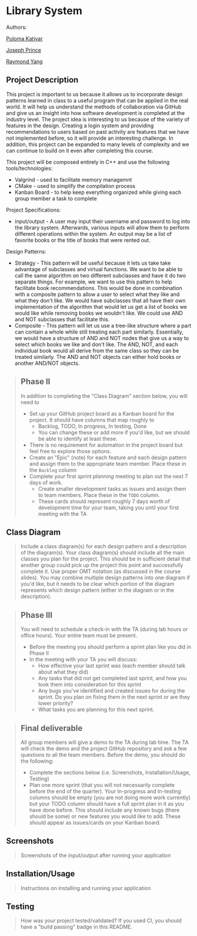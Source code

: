 # Library System 
 Authors: 
  
 [Puloma Katiyar](https://github.com/puloma-k)
 
 [Joseph Prince](https://github.com/josephdprince)
  
 [Raymond Yang](https://github.com/raymyun)
 
## Project Description
This project is important to us because it allows us to incorporate design patterns learned in class
to a useful program that can be applied in the real world. It will help us understand the methods of
collaboration via GitHub and give us an insight into how software development is completed at the industry level. The project idea is
interesting to us because of the variety of features in the design. Creating a login system and providing recommendations to users based on
past activity are features that we have not implemented before, so it will provide an interesting challenge. In addition, this project can be 
expanded to many levels of complexity and we can continue to build on it even after completing this course.

This project will be composed entirely in C++ and use the following tools/technologies:
* Valgrind - used to facilitate memory managemnt
* CMake - used to simplify the compilation process
* Kanban Board - to help keep everything organized while giving each group member a task to complete

Project Specifications:
* input/output - A user may input their username and password to log into the library system. Afterwards, various inputs will allow them to perform different operations within the system. An output may be a list of favorite books or the title of books that were rented out. 
 
Design Patterns:  
* Strategy - This pattern will be useful because it lets us take take advantage of subclasses and virtual functions. We want to be able to call the same algorithm on two different subclasses and have it do two separate things. For example, we want to use this pattern to help facilitate book recommendations. This would be done in combination with a composite pattern to allow a user to select what they like and what they don't like. We would have subclasses that all have their own implementation of the algorithm that would let us get a list of books we would like while removing books we wouldn't like. We could use AND and NOT subclasses that facilitate this. 
* Composite - This pattern will let us use a tree-like structure where a part can contain a whole while still treating each part similarly. Essentially, we would have a structure of AND and NOT nodes that give us a way to select which books we like and don't like. The AND, NOT, and each individual book would all derive from the same class so they can be treated similarly. The AND and NOT objects can either hold books or another AND/NOT objects.

 > ## Phase II
 > In addition to completing the "Class Diagram" section below, you will need to 
 > * Set up your GitHub project board as a Kanban board for the project. It should have columns that map roughly to 
 >   * Backlog, TODO, In progress, In testing, Done
 >   * You can change these or add more if you'd like, but we should be able to identify at least these.
 > * There is no requirement for automation in the project board but feel free to explore those options.
 > * Create an "Epic" (note) for each feature and each design pattern and assign them to the appropriate team member. Place these in the `Backlog` column
 > * Complete your first *sprint planning* meeting to plan out the next 7 days of work.
 >   * Create smaller development tasks as issues and assign them to team members. Place these in the `TODO` column.
 >   * These cards should represent roughly 7 days worth of development time for your team, taking you until your first meeting with the TA
## Class Diagram
 > Include a class diagram(s) for each design pattern and a description of the diagram(s). Your class diagram(s) should include all the main classes you plan for the project. This should be in sufficient detail that another group could pick up the project this point and successfully complete it. Use proper OMT notation (as discussed in the course slides). You may combine multiple design patterns into one diagram if you'd like, but it needs to be clear which portion of the diagram represents which design pattern (either in the diagram or in the description). 
 
 > ## Phase III
 > You will need to schedule a check-in with the TA (during lab hours or office hours). Your entire team must be present. 
 > * Before the meeting you should perform a sprint plan like you did in Phase II
 > * In the meeting with your TA you will discuss: 
 >   - How effective your last sprint was (each member should talk about what they did)
 >   - Any tasks that did not get completed last sprint, and how you took them into consideration for this sprint
 >   - Any bugs you've identified and created issues for during the sprint. Do you plan on fixing them in the next sprint or are they lower priority?
 >   - What tasks you are planning for this next sprint.

 > ## Final deliverable
 > All group members will give a demo to the TA during lab time. The TA will check the demo and the project GitHub repository and ask a few questions to all the team members. 
 > Before the demo, you should do the following:
 > * Complete the sections below (i.e. Screenshots, Installation/Usage, Testing)
 > * Plan one more sprint (that you will not necessarily complete before the end of the quarter). Your In-progress and In-testing columns should be empty (you are not doing more work currently) but your TODO column should have a full sprint plan in it as you have done before. This should include any known bugs (there should be some) or new features you would like to add. These should appear as issues/cards on your Kanban board. 
 
 ## Screenshots
 > Screenshots of the input/output after running your application
 ## Installation/Usage
 > Instructions on installing and running your application
 ## Testing
 > How was your project tested/validated? If you used CI, you should have a "build passing" badge in this README.
 
